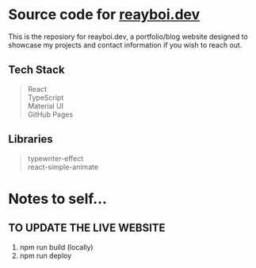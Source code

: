 # Source code for [reayboi.dev](https://reayboi.dev/)
This is the reposiory for reayboi.dev, a portfolio/blog website designed to showcase my projects and contact information if you wish to reach out.

## Tech Stack
> React <br />
> TypeScript <br />
> Material UI <br/>
> GitHub Pages

## Libraries
> typewriter-effect <br />
> react-simple-animate

# Notes to self...
## TO UPDATE THE LIVE WEBSITE
1) npm run build (locally)
2) npm run deploy
